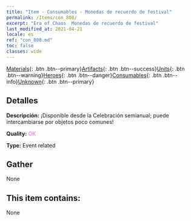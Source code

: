```yaml
---
title: "Item - Consumables - Monedas de recuerdo de festival"
permalink: /Items/con_808/
excerpt: "Era of Chaos  Monedas de recuerdo de festival"
last_modified_at: 2021-04-21
locale: es
ref: "con_808.md"
toc: false
classes: wide
---
```

 [Materials](/es/Items/){: .btn .btn--primary}[Artifacts](/es/Items/Artifacts/){: .btn .btn--success}[Units](/es/Items/Units/){: .btn .btn--warning}[Heroes](/es/Items/Heroes/){: .btn .btn--danger}[Consumables](/es/Items/Consumables/){: .btn .btn--info}[Unknown](/es/Items/Unknown/){: .btn .btn--primary}

## Detalles
 **Descripción:** ¡Disponible desde la Celebración semianual; puede intercambiarse por objetos poco comunes!

 **Quality:** <span style="color: #DA70D6">OK</span>

 **Type:** Event related

## Gather

  None

## This item contains:

  None

